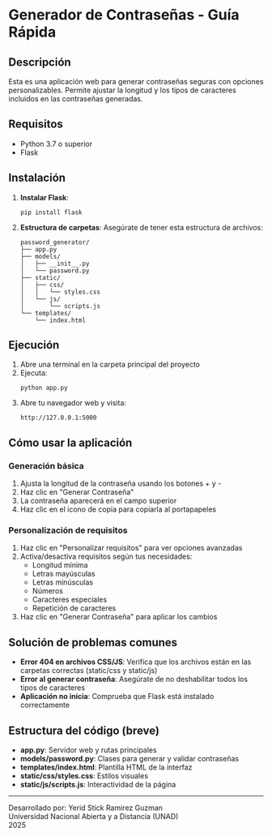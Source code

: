 # Generador de Contraseñas - Guía Rápida

## Descripción
Esta es una aplicación web para generar contraseñas seguras con opciones personalizables. Permite ajustar la longitud y los tipos de caracteres incluidos en las contraseñas generadas.

## Requisitos
- Python 3.7 o superior
- Flask

## Instalación

1. **Instalar Flask**:
   ```
   pip install flask
   ```

2. **Estructura de carpetas**:
   Asegúrate de tener esta estructura de archivos:
   ```
   password_generator/
   ├── app.py
   ├── models/
   │   ├── __init__.py
   │   └── password.py
   ├── static/
   │   ├── css/
   │   │   └── styles.css
   │   └── js/
   │       └── scripts.js
   └── templates/
       └── index.html
   ```

## Ejecución

1. Abre una terminal en la carpeta principal del proyecto
2. Ejecuta:
   ```
   python app.py
   ```
3. Abre tu navegador web y visita:
   ```
   http://127.0.0.1:5000
   ```

## Cómo usar la aplicación

### Generación básica
1. Ajusta la longitud de la contraseña usando los botones + y -
2. Haz clic en "Generar Contraseña"
3. La contraseña aparecerá en el campo superior
4. Haz clic en el icono de copia para copiarla al portapapeles

### Personalización de requisitos
1. Haz clic en "Personalizar requisitos" para ver opciones avanzadas
2. Activa/desactiva requisitos según tus necesidades:
   - Longitud mínima
   - Letras mayúsculas
   - Letras minúsculas
   - Números
   - Caracteres especiales
   - Repetición de caracteres
3. Haz clic en "Generar Contraseña" para aplicar los cambios

## Solución de problemas comunes

- **Error 404 en archivos CSS/JS**: Verifica que los archivos están en las carpetas correctas (static/css y static/js)
- **Error al generar contraseña**: Asegúrate de no deshabilitar todos los tipos de caracteres
- **Aplicación no inicia**: Comprueba que Flask está instalado correctamente

## Estructura del código (breve)

- **app.py**: Servidor web y rutas principales
- **models/password.py**: Clases para generar y validar contraseñas
- **templates/index.html**: Plantilla HTML de la interfaz
- **static/css/styles.css**: Estilos visuales
- **static/js/scripts.js**: Interactividad de la página

---

Desarrollado por: Yerid Stick Ramirez Guzman  
Universidad Nacional Abierta y a Distancia (UNAD)  
2025